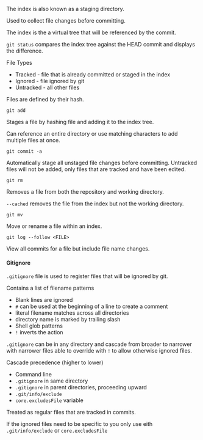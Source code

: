 
The index is also known as a staging directory.

Used to collect file changes before committing.

The index is the a virtual tree that will be referenced by the commit.

`git status` compares the index tree against the HEAD commit and displays the difference.

File Types
- Tracked - file that is already committed or staged in the index
- Ignored - file ignored by git
- Untracked - all other files

Files are defined by their hash.

`git add` 

Stages a file by hashing file and adding it to the index tree. 

Can reference an entire directory or use matching characters to add multiple files at once.

`git commit -a`

Automatically stage all unstaged file changes before committing. Untracked files will not be added, only files that are tracked and have been edited.

`git rm`

Removes a file from both the repository and working directory.

`--cached` removes the file from the index but not the working directory.

`git mv`

Move or rename a file within an index.

`git log --follow <FILE>`

View all commits for a file but include file name changes.


#### Gitignore

`.gitignore` file is used to register files that will be ignored by git.

Contains a list of filename patterns
- Blank lines are ignored
- `#` can be used at the beginning of a line to create a comment
- literal filename matches across all directories
- directory name is marked by trailing slash
- Shell glob patterns
- `!` inverts the action

`.gitignore` can be in any directory and cascade from broader to narrower with narrower files able to override with `!` to allow otherwise ignored files.

Cascade precedence (higher to lower)
- Command line
- `.gitignore` in same directory
- `.gitignore` in parent directories, proceeding upward
- `.git/info/exclude`
- `core.excludesFile` variable

Treated as regular files that are tracked in commits.

If the ignored files need to be specific to you only use eith `.git/info/exclude` or `core.excludesFile`
